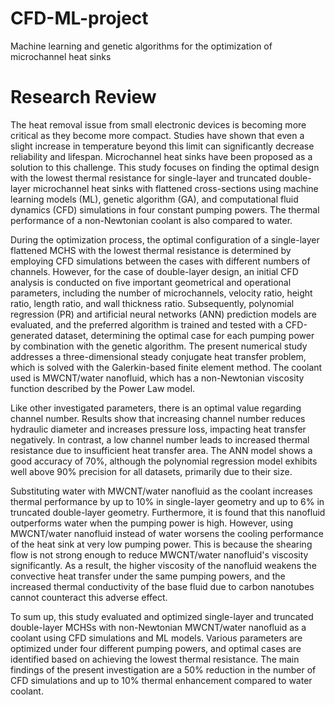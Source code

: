 # CFD-ML-project
Machine learning and genetic algorithms for the optimization of microchannel heat sinks


# Research Review

The heat removal issue from small electronic devices is becoming more critical as they become more compact. Studies have shown that even a slight increase in temperature beyond this limit can significantly decrease reliability and lifespan. Microchannel heat sinks have been proposed as a solution to this challenge. This study focuses on finding the optimal design with the lowest thermal resistance for single-layer and truncated double-layer microchannel heat sinks with flattened cross-sections using machine learning models (ML), genetic algorithm (GA), and computational fluid dynamics (CFD) simulations in four constant pumping powers. The thermal performance of a non-Newtonian coolant is also compared to water. 

During the optimization process, the optimal configuration of a single-layer flattened MCHS with the lowest thermal resistance is determined by employing CFD simulations between the cases with different numbers of channels. However, for the case of double-layer design, an initial CFD analysis is conducted on five important geometrical and operational parameters, including the number of microchannels, velocity ratio, height ratio, length ratio, and wall thickness ratio. Subsequently, polynomial regression (PR) and artificial neural networks (ANN) prediction models are evaluated, and the preferred algorithm is trained and tested with a CFD-generated dataset, determining the optimal case for each pumping power by combination with the genetic algorithm. The present numerical study addresses a three-dimensional steady conjugate heat transfer problem, which is solved with the Galerkin-based finite element method. The coolant used is MWCNT/water nanofluid, which has a non-Newtonian viscosity function described by the Power Law model.

Like other investigated parameters, there is an optimal value regarding channel number. Results show that increasing channel number reduces hydraulic diameter and increases pressure loss, impacting heat transfer negatively. In contrast, a low channel number leads to increased thermal resistance due to insufficient heat transfer area. The ANN model shows a good accuracy of 70%, although the polynomial regression model exhibits well above 90% precision for all datasets, primarily due to their size. 

Substituting water with MWCNT/water nanofluid as the coolant increases thermal performance by up to 10% in single-layer geometry and up to 6% in truncated double-layer geometry. Furthermore, it is found that this nanofluid outperforms water when the pumping power is high. However, using MWCNT/water nanofluid instead of water worsens the cooling performance of the heat sink at very low pumping power. This is because the shearing flow is not strong enough to reduce MWCNT/water nanofluid's viscosity significantly. As a result, the higher viscosity of the nanofluid weakens the convective heat transfer under the same pumping powers, and the increased thermal conductivity of the base fluid due to carbon nanotubes cannot counteract this adverse effect.

To sum up, this study evaluated and optimized single-layer and truncated double-layer MCHSs with non-Newtonian MWCNT/water nanofluid as a coolant using CFD simulations and ML models. Various parameters are optimized under four different pumping powers, and optimal cases are identified based on achieving the lowest thermal resistance. The main findings of the present investigation are a 50% reduction in the number of CFD simulations and up to 10% thermal enhancement compared to water coolant.

